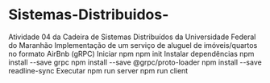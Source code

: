 # Sistemas-Distribuidos-
Atividade 04 da Cadeira de Sistemas Distribuídos da Universidade Federal do Maranhão
Implementação de um serviço de aluguel de imóveis/quartos no formato AirBnb (gRPC)
Iniciar npm
npm init
Instalar dependências
npm install --save grpc
npm install --save @grpc/proto-loader
npm install --save readline-sync
Executar
npm run server
npm run client
